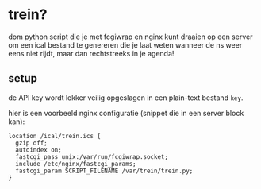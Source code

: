 # trein?

dom python script die je met fcgiwrap en nginx kunt draaien op een server om
een ical bestand te genereren die je laat weten wanneer de ns weer eens niet
rijdt, maar dan rechtstreeks in je agenda!

## setup

de API key wordt lekker veilig opgeslagen in een plain-text bestand `key`.

hier is een voorbeeld nginx configuratie (snippet die in een server block kan):

```nginx
location /ical/trein.ics {
  gzip off;
  autoindex on;
  fastcgi_pass unix:/var/run/fcgiwrap.socket;
  include /etc/nginx/fastcgi_params;
  fastcgi_param SCRIPT_FILENAME /var/trein/trein.py;
}
```

